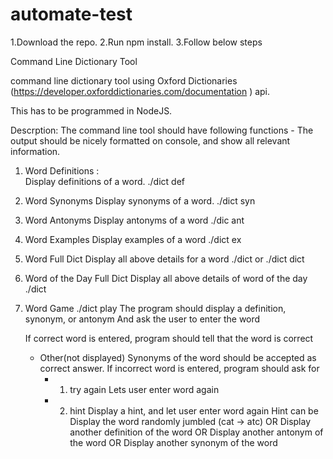 # automate-test


1.Download the repo.
2.Run npm install.
3.Follow below steps




Command Line Dictionary Tool

command line dictionary tool using Oxford Dictionaries (https://developer.oxforddictionaries.com/documentation )  api.

This has to be programmed in NodeJS.

Descrption:
The command line tool should have following functions - 
The output should be nicely formatted on console, and show all relevant information.

1. Word Definitions :  
	Display definitions of a word. 
	./dict def <word>

2. Word Synonyms
	Display synonyms of a word. 
	./dict syn <word>
3. Word Antonyms
	Display antonyms of a word
	./dic ant <word>

4. Word Examples
	Display examples of a word
	./dict ex <word>

5. Word Full Dict
	Display all above details for a word
	./dict <word> or ./dict dict <word>

6. Word of the Day Full Dict
	Display all above details of word of the day
	./dict

7. Word Game
	./dict play
	The program should display a definition, synonym, or antonym
	And ask the user to enter the word

	If correct word is entered, program should tell that the word is correct
	* Other(not displayed) Synonyms of the word should be accepted as correct answer.
	If incorrect word is entered, program should ask for
		- 1. try again
			Lets user enter word again

		- 2. hint
			Display a hint, and let user enter word again
			Hint can be
    Display the word randomly jumbled (cat -> atc)
    OR Display another definition of the word
  OR Display another antonym of the word
  OR Display another synonym of the word

